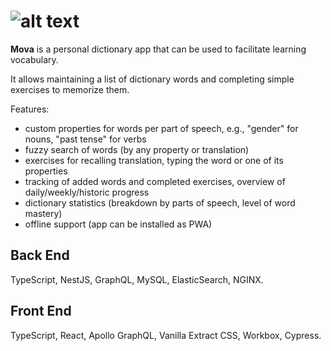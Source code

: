 # ![alt text](https://github.com/GeronimoOM/mova/blob/main/client/public/images/favicon.ico?raw=true) 

**Mova** is a personal dictionary app that can be used to facilitate learning vocabulary.

It allows maintaining a list of dictionary words and completing simple exercises to memorize them.

Features:
- custom properties for words per part of speech, e.g., "gender" for nouns, "past tense" for verbs
- fuzzy search of words (by any property or translation)
- exercises for recalling translation, typing the word or one of its properties
- tracking of added words and completed exercises, overview of daily/weekly/historic progress
- dictionary statistics (breakdown by parts of speech, level of word mastery)
- offline support (app can be installed as PWA)

## Back End

TypeScript, NestJS, GraphQL, MySQL, ElasticSearch, NGINX.

## Front End

TypeScript, React, Apollo GraphQL, Vanilla Extract CSS, Workbox, Cypress.
